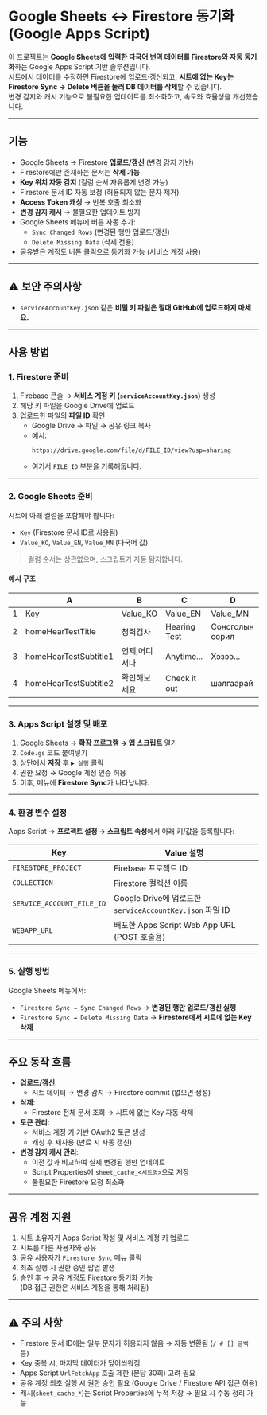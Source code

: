 # Google Sheets ↔ Firestore 동기화 (Google Apps Script)

이 프로젝트는 **Google Sheets에 입력한 다국어 번역 데이터를 Firestore와 자동 동기화**하는 Google Apps Script 기반 솔루션입니다.  
시트에서 데이터를 수정하면 Firestore에 업로드·갱신되고, **시트에 없는 Key는 Firestore Sync → Delete 버튼을 눌러 DB 데이터를 삭제**할 수 있습니다.  
변경 감지와 캐시 기능으로 불필요한 업데이트를 최소화하고, 속도와 효율성을 개선했습니다.

---

## 기능
- Google Sheets → Firestore **업로드/갱신** (변경 감지 기반)
- Firestore에만 존재하는 문서는 **삭제 가능**
- **Key 위치 자동 감지** (컬럼 순서 자유롭게 변경 가능)
- Firestore 문서 ID 자동 보정 (허용되지 않는 문자 제거)
- **Access Token 캐싱** → 반복 호출 최소화
- **변경 감지 캐시** → 불필요한 업데이트 방지
- Google Sheets 메뉴에 버튼 자동 추가:
  - `Sync Changed Rows` (변경된 행만 업로드/갱신)
  - `Delete Missing Data` (삭제 전용)
- 공유받은 계정도 버튼 클릭으로 동기화 가능 (서비스 계정 사용)

---

## ⚠️ 보안 주의사항
- `serviceAccountKey.json` 같은 **비밀 키 파일은 절대 GitHub에 업로드하지 마세요.**

---

## 사용 방법

### 1. Firestore 준비
1. Firebase 콘솔 → **서비스 계정 키 (`serviceAccountKey.json`)** 생성  
2. 해당 키 파일을 Google Drive에 업로드  
3. 업로드한 파일의 **파일 ID** 확인  
   - Google Drive → 파일 → 공유 링크 복사  
   - 예시:  
     ```
     https://drive.google.com/file/d/FILE_ID/view?usp=sharing
     ```
   - 여기서 `FILE_ID` 부분을 기록해둡니다.

---

### 2. Google Sheets 준비
시트에 아래 컬럼을 포함해야 합니다:

- `Key` (Firestore 문서 ID로 사용됨)
- `Value_KO`, `Value_EN`, `Value_MN` (다국어 값)

> 컬럼 순서는 상관없으며, 스크립트가 자동 탐지합니다.

#### 예시 구조

|   | A                  | B          | C            | D        |
|---|------------------|------------|--------------|----------|
| 1 | Key              | Value_KO   | Value_EN     | Value_MN |
| 2 | homeHearTestTitle | 청력검사   | Hearing Test | Сонсголын сорил |
| 3 | homeHearTestSubtitle1 | 언제,어디서나 | Anytime...   | Хэзээ... |
| 4 | homeHearTestSubtitle2 | 확인해보세요 | Check it out | шалгаарай |

---

### 3. Apps Script 설정 및 배포
1. Google Sheets → **확장 프로그램 → 앱 스크립트** 열기  
2. `Code.gs` 코드 붙여넣기  
3. 상단에서 **저장** 후 `▶ 실행` 클릭  
4. 권한 요청 → Google 계정 인증 허용  
5. 이후, 메뉴에 **Firestore Sync**가 나타납니다.

---

### 4. 환경 변수 설정
Apps Script → **프로젝트 설정 → 스크립트 속성**에서 아래 키/값을 등록합니다:

| Key                     | Value 설명 |
|--------------------------|------------|
| `FIRESTORE_PROJECT`      | Firebase 프로젝트 ID |
| `COLLECTION`             | Firestore 컬렉션 이름 |
| `SERVICE_ACCOUNT_FILE_ID`| Google Drive에 업로드한 `serviceAccountKey.json` 파일 ID |
| `WEBAPP_URL`             | 배포한 Apps Script Web App URL (POST 호출용) |

---

### 5. 실행 방법
Google Sheets 메뉴에서:  
- `Firestore Sync → Sync Changed Rows` → **변경된 행만 업로드/갱신 실행**  
- `Firestore Sync → Delete Missing Data` → **Firestore에서 시트에 없는 Key 삭제**  

---

## 주요 동작 흐름
- **업로드/갱신**:  
  - 시트 데이터 → 변경 감지 → Firestore commit (없으면 생성)
- **삭제**:  
  - Firestore 전체 문서 조회 → 시트에 없는 Key 자동 삭제
- **토큰 관리**:  
  - 서비스 계정 키 기반 OAuth2 토큰 생성  
  - 캐싱 후 재사용 (만료 시 자동 갱신)
- **변경 감지 캐시 관리**:  
  - 이전 값과 비교하여 실제 변경된 행만 업데이트  
  - Script Properties에 `sheet_cache_<시트명>`으로 저장  
  - 불필요한 Firestore 요청 최소화

---

## 공유 계정 지원
1. 시트 소유자가 Apps Script 작성 및 서비스 계정 키 업로드  
2. 시트를 다른 사용자와 공유  
3. 공유 사용자가 `Firestore Sync` 메뉴 클릭  
4. 최초 실행 시 권한 승인 팝업 발생  
5. 승인 후 → 공유 계정도 Firestore 동기화 가능  
   (DB 접근 권한은 서비스 계정을 통해 처리됨)

---

## ⚠️ 주의 사항
- Firestore 문서 ID에는 일부 문자가 허용되지 않음 → 자동 변환됨 (`/ # [] 공백` 등)  
- Key 중복 시, 마지막 데이터가 덮어씌워짐  
- Apps Script `UrlFetchApp` 호출 제한 (분당 30회) 고려 필요  
- 공유 계정 최초 실행 시 권한 승인 필요 (Google Drive / Firestore API 접근 허용)  
- 캐시(`sheet_cache_*`)는 Script Properties에 누적 저장 → 필요 시 수동 정리 가능
